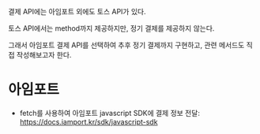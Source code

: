 결제 API에는 아임포트 외에도 토스 API가 있다.

토스 API에서는 method까지 제공하지만, 정기 결제를 제공하지 않는다.

그래서 아임포트 결제 API를 선택하여 추후 정기 결제까지 구현하고, 관련 메서드도 직접 작성해보고자 한다.

# 아임포트

- fetch를 사용하여 아임포트 javascript SDK에 결제 정보 전달: https://docs.iamport.kr/sdk/javascript-sdk


